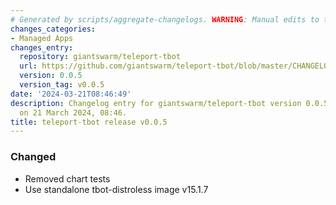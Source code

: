 ```yaml
---
# Generated by scripts/aggregate-changelogs. WARNING: Manual edits to this files will be overwritten.
changes_categories:
- Managed Apps
changes_entry:
  repository: giantswarm/teleport-tbot
  url: https://github.com/giantswarm/teleport-tbot/blob/master/CHANGELOG.md#005---2024-03-21
  version: 0.0.5
  version_tag: v0.0.5
date: '2024-03-21T08:46:49'
description: Changelog entry for giantswarm/teleport-tbot version 0.0.5, published
  on 21 March 2024, 08:46.
title: teleport-tbot release v0.0.5
---
```


### Changed
- Removed chart tests
- Use standalone tbot-distroless image v15.1.7
